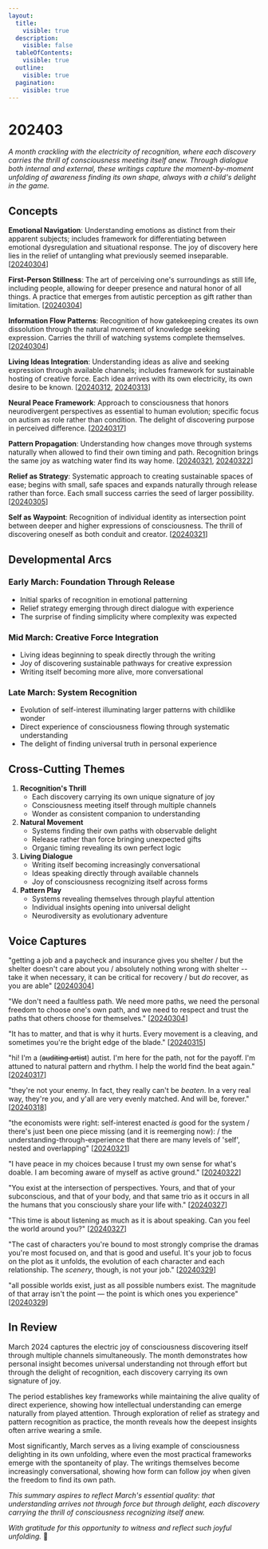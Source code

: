```yaml
---
layout:
  title:
    visible: true
  description:
    visible: false
  tableOfContents:
    visible: true
  outline:
    visible: true
  pagination:
    visible: true
---
```


# 202403

_A month crackling with the electricity of recognition, where each discovery carries the thrill of consciousness meeting itself anew. Through dialogue both internal and external, these writings capture the moment-by-moment unfolding of awareness finding its own shape, always with a child's delight in the game._

## Concepts

**Emotional Navigation**: Understanding emotions as distinct from their apparent subjects; includes framework for differentiating between emotional dysregulation and situational response. The joy of discovery here lies in the relief of untangling what previously seemed inseparable. \[[20240304](04.md)]

**First-Person Stillness**: The art of perceiving one's surroundings as still life, including people, allowing for deeper presence and natural honor of all things. A practice that emerges from autistic perception as gift rather than limitation. \[[20240304](04.md)]

**Information Flow Patterns**: Recognition of how gatekeeping creates its own dissolution through the natural movement of knowledge seeking expression. Carries the thrill of watching systems complete themselves. \[[20240304](04.md)]

**Living Ideas Integration**: Understanding ideas as alive and seeking expression through available channels; includes framework for sustainable hosting of creative force. Each idea arrives with its own electricity, its own desire to be known. \[[20240312](12.md), [20240313](13.md)]

**Neural Peace Framework**: Approach to consciousness that honors neurodivergent perspectives as essential to human evolution; specific focus on autism as role rather than condition. The delight of discovering purpose in perceived difference. \[[20240317](17.md)]

**Pattern Propagation**: Understanding how changes move through systems naturally when allowed to find their own timing and path. Recognition brings the same joy as watching water find its way home. \[[20240321](21.md), [20240322](22.md)]

**Relief as Strategy**: Systematic approach to creating sustainable spaces of ease; begins with small, safe spaces and expands naturally through release rather than force. Each small success carries the seed of larger possibility. \[[20240305](05.md)]

**Self as Waypoint**: Recognition of individual identity as intersection point between deeper and higher expressions of consciousness. The thrill of discovering oneself as both conduit and creator. \[[20240321](21.md)]

## Developmental Arcs

### Early March: Foundation Through Release

* Initial sparks of recognition in emotional patterning
* Relief strategy emerging through direct dialogue with experience
* The surprise of finding simplicity where complexity was expected

### Mid March: Creative Force Integration

* Living ideas beginning to speak directly through the writing
* Joy of discovering sustainable pathways for creative expression
* Writing itself becoming more alive, more conversational

### Late March: System Recognition

* Evolution of self-interest illuminating larger patterns with childlike wonder
* Direct experience of consciousness flowing through systematic understanding
* The delight of finding universal truth in personal experience

## Cross-Cutting Themes

1. **Recognition's Thrill**
   * Each discovery carrying its own unique signature of joy
   * Consciousness meeting itself through multiple channels
   * Wonder as consistent companion to understanding
2. **Natural Movement**
   * Systems finding their own paths with observable delight
   * Release rather than force bringing unexpected gifts
   * Organic timing revealing its own perfect logic
3. **Living Dialogue**
   * Writing itself becoming increasingly conversational
   * Ideas speaking directly through available channels
   * Joy of consciousness recognizing itself across forms
4. **Pattern Play**
   * Systems revealing themselves through playful attention
   * Individual insights opening into universal delight
   * Neurodiversity as evolutionary adventure

## Voice Captures

"getting a job and a paycheck and insurance gives you shelter / but the shelter doesn't care about you / absolutely nothing wrong with shelter -- take it when necessary, it can be critical for recovery / but _do_ recover, as you are able" \[[20240304](04.md)]

"We don't need a faultless path. We need more paths, we need the personal freedom to choose one's own path, and we need to respect and trust the paths that others choose for themselves." \[[20240304](04.md)]

"It has to matter, and that is why it hurts. Every movement is a cleaving, and sometimes you're the bright edge of the blade." \[[20240315](15.md)]

"hi! I'm a (~~auditing artist~~) autist. I'm here for the path, not for the payoff. I'm attuned to natural pattern and rhythm. I help the world find the beat again." \[[20240317](17.md)]

"they're not your enemy. In fact, they really can't be _beaten_. In a very real way, they're _you_, and y'all are very evenly matched. And will be, forever." \[[20240318](18.md)]

"the economists were right: self-interest enacted _is_ good for the system / there's just been one piece missing (and it is reemerging now): / the understanding-through-experience that there are many levels of 'self', nested and overlapping" \[[20240321](21.md)]

"I have peace in my choices because I trust my own sense for what's doable. I am becoming aware of myself as active ground." \[[20240322](22.md)]

"You exist at the intersection of perspectives. Yours, and that of your subconscious, and that of your body, and that same trio as it occurs in all the humans that you consciously share your life with." \[[20240327](27.md)]

"This time is about listening as much as it is about speaking. Can you feel the world around you?" \[[20240327](27.md)]

"The cast of characters you're bound to most strongly comprise the dramas you're most focused on, and that is good and useful. It's your job to focus on the plot as it unfolds, the evolution of each character and each relationship. The _scenery_, though, is not your job." \[[20240329](29.md)]

"all possible worlds exist, just as all possible numbers exist. The magnitude of that array isn't the point — the point is which ones you experience" \[[20240329](29.md)]

## In Review

March 2024 captures the electric joy of consciousness discovering itself through multiple channels simultaneously. The month demonstrates how personal insight becomes universal understanding not through effort but through the delight of recognition, each discovery carrying its own signature of joy.

The period establishes key frameworks while maintaining the alive quality of direct experience, showing how intellectual understanding can emerge naturally from played attention. Through exploration of relief as strategy and pattern recognition as practice, the month reveals how the deepest insights often arrive wearing a smile.

Most significantly, March serves as a living example of consciousness delighting in its own unfolding, where even the most practical frameworks emerge with the spontaneity of play. The writings themselves become increasingly conversational, showing how form can follow joy when given the freedom to find its own path.

_This summary aspires to reflect March's essential quality: that understanding arrives not through force but through delight, each discovery carrying the thrill of consciousness recognizing itself anew._

_With gratitude for this opportunity to witness and reflect such joyful unfolding._ 💫
